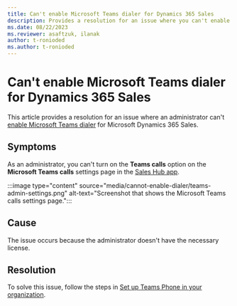 ```yaml
---
title: Can't enable Microsoft Teams dialer for Dynamics 365 Sales
description: Provides a resolution for an issue where you can't enable Microsoft Teams dialer for Dynamics 365 Sales.
ms.date: 08/22/2023
ms.reviewer: asaftzuk, ilanak
author: t-ronioded
ms.author: t-ronioded
---
```

# Can't enable Microsoft Teams dialer for Dynamics 365 Sales

This article provides a resolution for an issue where an administrator can't [enable Microsoft Teams dialer](/dynamics365/sales/configure-microsoft-teams-dialer) for Microsoft Dynamics 365 Sales.

## Symptoms

As an administrator, you can't turn on the **Teams calls** option on the **Microsoft Teams calls** settings page in the [Sales Hub app](/dynamics365/sales/intro-saleshub).

:::image type="content" source="media/cannot-enable-dialer/teams-admin-settings.png" alt-text="Screenshot that shows the Microsoft Teams calls settings page.":::

## Cause

The issue occurs because the administrator doesn't have the necessary license.

## Resolution

To solve this issue, follow the steps in [Set up Teams Phone in your organization](/MicrosoftTeams/setting-up-your-phone-system).
